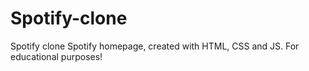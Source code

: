# Spotify-clone
Spotify clone
Spotify homepage, created with HTML, CSS and JS. For educational purposes!
